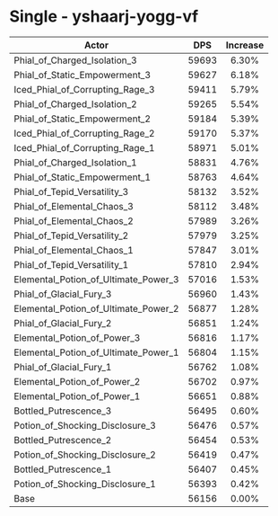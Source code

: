 # Single - yshaarj-yogg-vf
| Actor | DPS | Increase |
|---|:---:|:---:|
|Phial_of_Charged_Isolation_3|59693|6.30%|
|Phial_of_Static_Empowerment_3|59627|6.18%|
|Iced_Phial_of_Corrupting_Rage_3|59411|5.79%|
|Phial_of_Charged_Isolation_2|59265|5.54%|
|Phial_of_Static_Empowerment_2|59184|5.39%|
|Iced_Phial_of_Corrupting_Rage_2|59170|5.37%|
|Iced_Phial_of_Corrupting_Rage_1|58971|5.01%|
|Phial_of_Charged_Isolation_1|58831|4.76%|
|Phial_of_Static_Empowerment_1|58763|4.64%|
|Phial_of_Tepid_Versatility_3|58132|3.52%|
|Phial_of_Elemental_Chaos_3|58112|3.48%|
|Phial_of_Elemental_Chaos_2|57989|3.26%|
|Phial_of_Tepid_Versatility_2|57979|3.25%|
|Phial_of_Elemental_Chaos_1|57847|3.01%|
|Phial_of_Tepid_Versatility_1|57810|2.94%|
|Elemental_Potion_of_Ultimate_Power_3|57016|1.53%|
|Phial_of_Glacial_Fury_3|56960|1.43%|
|Elemental_Potion_of_Ultimate_Power_2|56877|1.28%|
|Phial_of_Glacial_Fury_2|56851|1.24%|
|Elemental_Potion_of_Power_3|56816|1.17%|
|Elemental_Potion_of_Ultimate_Power_1|56804|1.15%|
|Phial_of_Glacial_Fury_1|56762|1.08%|
|Elemental_Potion_of_Power_2|56702|0.97%|
|Elemental_Potion_of_Power_1|56651|0.88%|
|Bottled_Putrescence_3|56495|0.60%|
|Potion_of_Shocking_Disclosure_3|56476|0.57%|
|Bottled_Putrescence_2|56454|0.53%|
|Potion_of_Shocking_Disclosure_2|56419|0.47%|
|Bottled_Putrescence_1|56407|0.45%|
|Potion_of_Shocking_Disclosure_1|56393|0.42%|
|Base|56156|0.00%|
